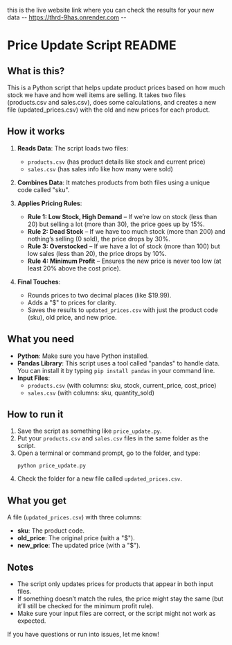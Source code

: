 this is the live website link where you can check the results for your new data 
-- https://thrd-9has.onrender.com --


# Price Update Script README

## What is this?

This is a Python script that helps update product prices based on how much stock we have and how well items are selling. It takes two files (products.csv and sales.csv), does some calculations, and creates a new file (updated_prices.csv) with the old and new prices for each product.

## How it works

1. **Reads Data**: The script loads two files:
   - `products.csv` (has product details like stock and current price)
   - `sales.csv` (has sales info like how many were sold)

2. **Combines Data**: It matches products from both files using a unique code called "sku".

3. **Applies Pricing Rules**:
   - **Rule 1: Low Stock, High Demand** – If we’re low on stock (less than 20) but selling a lot (more than 30), the price goes up by 15%.
   - **Rule 2: Dead Stock** – If we have too much stock (more than 200) and nothing’s selling (0 sold), the price drops by 30%.
   - **Rule 3: Overstocked** – If we have a lot of stock (more than 100) but low sales (less than 20), the price drops by 10%.
   - **Rule 4: Minimum Profit** – Ensures the new price is never too low (at least 20% above the cost price).

4. **Final Touches**:
   - Rounds prices to two decimal places (like $19.99).
   - Adds a "$" to prices for clarity.
   - Saves the results to `updated_prices.csv` with just the product code (sku), old price, and new price.

## What you need

- **Python**: Make sure you have Python installed.
- **Pandas Library**: This script uses a tool called "pandas" to handle data. You can install it by typing `pip install pandas` in your command line.
- **Input Files**:
  - `products.csv` (with columns: sku, stock, current_price, cost_price)
  - `sales.csv` (with columns: sku, quantity_sold)

## How to run it

1. Save the script as something like `price_update.py`.
2. Put your `products.csv` and `sales.csv` files in the same folder as the script.
3. Open a terminal or command prompt, go to the folder, and type:
   ```
   python price_update.py
   ```
4. Check the folder for a new file called `updated_prices.csv`.

## What you get

A file (`updated_prices.csv`) with three columns:
- **sku**: The product code.
- **old_price**: The original price (with a "$").
- **new_price**: The updated price (with a "$").

## Notes

- The script only updates prices for products that appear in both input files.
- If something doesn’t match the rules, the price might stay the same (but it’ll still be checked for the minimum profit rule).
- Make sure your input files are correct, or the script might not work as expected.

If you have questions or run into issues, let me know!
